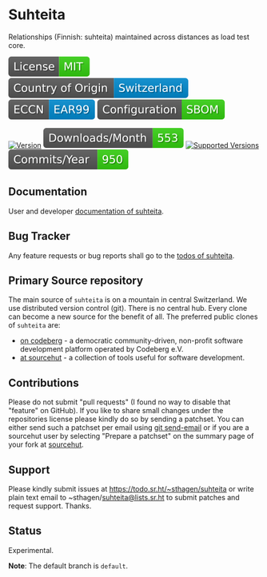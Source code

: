 # Suhteita

Relationships (Finnish: suhteita) maintained across distances as load test core.

[![License](docs/badges/license-spdx-mit.svg)](https://git.sr.ht/~sthagen/suhteita/tree/default/item/LICENSE)
[![Country of Origin](docs/badges/country-of-origin-name-switzerland-neutral.svg)](https://git.sr.ht/~sthagen/suhteita/tree/default/item/COUNTRY-OF-ORIGIN)
[![Export Classification Control Number (ECCN)](docs/badges/export-control-classification-number_eccn-ear99-neutral.svg)](https://git.sr.ht/~sthagen/suhteita/tree/default/item/EXPORT-CONTROL-CLASSIFICATION-NUMBER)
[![Configuration](docs/badges/configuration-sbom.svg)](https://git.sr.ht/~sthagen/suhteita/tree/default/item/docs/third-party/README.md)

[![Version](https://img.shields.io/pypi/v/suhteita.svg?style=flat)](https://pypi.python.org/pypi/suhteita/)
[![Downloads](docs/badges/downloads-per-month.svg)](https://pepy.tech/project/suhteita)
[![Supported Versions](https://img.shields.io/pypi/pyversions/suhteita.svg?style=flat)](https://pypi.python.org/pypi/suhteita/)
[![Maintenance Status](docs/badges/commits-per-year.svg)](https://git.sr.ht/~sthagen/suhteita/log)

## Documentation

User and developer [documentation of suhteita](https://codes.dilettant.life/docs/suhteita).

## Bug Tracker

Any feature requests or bug reports shall go to the [todos of suhteita](https://todo.sr.ht/~sthagen/suhteita).

## Primary Source repository

The main source of `suhteita` is on a mountain in central Switzerland.
We use distributed version control (git).
There is no central hub.
Every clone can become a new source for the benefit of all.
The preferred public clones of `suhteita` are:

* [on codeberg](https://codeberg.org/sthagen/suhteita) - a democratic community-driven, non-profit software development platform operated by Codeberg e.V.
* [at sourcehut](https://git.sr.ht/~sthagen/suhteita) - a collection of tools useful for software development.

## Contributions

Please do not submit "pull requests" (I found no way to disable that "feature" on GitHub).
If you like to share small changes under the repositories license please kindly do so by sending a patchset.
You can either send such a patchset per email using [git send-email](https://git-send-email.io) or 
if you are a sourcehut user by selecting "Prepare a patchset" on the summary page of your fork at [sourcehut](https://git.sr.ht/).

## Support

Please kindly submit issues at https://todo.sr.ht/~sthagen/suhteita or write plain text email to ~sthagen/suhteita@lists.sr.ht to submit patches and request support. Thanks.

## Status

Experimental.

**Note**: The default branch is `default`.
